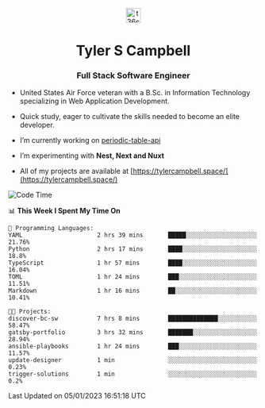 <p align="center">
<a href="https://www.linkedin.com/in/t36campbell" target="blank"><img align="center" src="https://ik.imagekit.io/t36campbell/Portfolio/linkedin.png.original_m8bbGgPh6.png" alt="t36campbell" height="30" width="30" /></a>
</p>
<h1 align="center">Tyler S Campbell</h1>
<h3 align="center">Full Stack Software Engineer</h3>

* United States Air Force veteran with a B.Sc. in Information Technology specializing in Web Application Development. 

* Quick study, eager to cultivate the skills needed to become an elite developer.

* I’m currently working on [periodic-table-api](https://github.com/t36campbell/periodic-table-api)

* I’m experimenting with **Nest, Next and Nuxt**

* All of my projects are available at [https://tylercampbell.space/](https://tylercampbell.space/)

<!--START_SECTION:waka-->
![Code Time](http://img.shields.io/badge/Code%20Time-2%2C073%20hrs%2028%20mins-blue)

📊 **This Week I Spent My Time On** 

```text
💬 Programming Languages: 
YAML                     2 hrs 39 mins       █████░░░░░░░░░░░░░░░░░░░░   21.76% 
Python                   2 hrs 17 mins       ████░░░░░░░░░░░░░░░░░░░░░   18.8% 
TypeScript               1 hr 57 mins        ████░░░░░░░░░░░░░░░░░░░░░   16.04% 
TOML                     1 hr 24 mins        ███░░░░░░░░░░░░░░░░░░░░░░   11.51% 
Markdown                 1 hr 16 mins        ██░░░░░░░░░░░░░░░░░░░░░░░   10.41%

🐱‍💻 Projects: 
discover-bc-sw           7 hrs 8 mins        ██████████████░░░░░░░░░░░   58.47% 
gatsby-portfolio         3 hrs 32 mins       ███████░░░░░░░░░░░░░░░░░░   28.94% 
ansible-playbooks        1 hr 24 mins        ███░░░░░░░░░░░░░░░░░░░░░░   11.57% 
update-designer          1 min               ░░░░░░░░░░░░░░░░░░░░░░░░░   0.23% 
trigger-solutions        1 min               ░░░░░░░░░░░░░░░░░░░░░░░░░   0.2%

```


 Last Updated on 05/01/2023 16:51:18 UTC
<!--END_SECTION:waka-->
